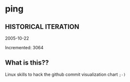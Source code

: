 # ping

## HISTORICAL ITERATION
2005-10-22

Incremented: 3064

## What is this?? 
Linux skills to hack the github commit visualization chart `;-)`
